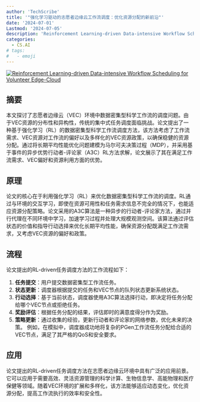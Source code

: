 ```yaml
---
author: 'TechScribe'
title: '"强化学习驱动的志愿者边缘云工作流调度：优化资源分配的新前沿"'
date: '2024-07-01'
Lastmod: '2024-07-05'
description: 'Reinforcement Learning-driven Data-intensive Workflow Scheduling for Volunteer Edge-Cloud'
categories:
  - CS.AI
# tags:
#   - emoji
---
```


[![Reinforcement Learning-driven Data-intensive Workflow Scheduling for Volunteer Edge-Cloud](https://arxiv-research-1301205113.cos.ap-guangzhou.myqcloud.com/images/2407.01428v1.pdf_0.jpg)](https://arxiv.org/abs/2407.01428v1)

## 摘要

本文探讨了志愿者边缘云（VEC）环境中数据密集型科学工作流的调度问题。由于VEC资源的分布性和异构性，传统的集中式任务调度面临挑战。论文提出了一种基于强化学习（RL）的数据密集型科学工作流调度方法，该方法考虑了工作流需求、VEC资源对工作流的偏好以及多样化的VEC资源政策，以确保稳健的资源分配。通过将长期平均性能优化问题建模为马尔可夫决策过程（MDP），并采用基于事件的异步优势行动者-评论家（A3C）RL方法求解，论文展示了其在满足工作流需求、VEC偏好和资源利用方面的优势。<!--more-->

## 原理

论文的核心在于利用强化学习（RL）来优化数据密集型科学工作流的调度。RL通过与环境的交互学习，即使在资源可用性和任务需求信息不完全的情况下，也能适应资源分配策略。论文采用的A3C算法是一种异步的行动者-评论家方法，通过并行代理在不同环境中学习，加速学习过程并处理大规模观测空间。该算法通过评估状态的价值和指导行动选择来优化长期平均性能，确保资源分配既满足工作流需求，又考虑VEC资源的偏好和政策。

## 流程

论文提出的RL-driven任务调度方法的工作流程如下：
1. **任务提交**：用户提交数据密集型工作流任务。
2. **状态更新**：调度器根据提交的任务和VEC节点的队列状态更新系统状态。
3. **行动选择**：基于当前状态，调度器使用A3C算法选择行动，即决定将任务分配给哪个VEC节点或拒绝任务。
4. **奖励评估**：根据任务分配的结果，评估即时的满意度得分作为奖励。
5. **策略更新**：通过收集的经验，更新行动者和评论家的网络参数，优化未来的决策。
例如，在模拟中，调度器成功地将复杂的PGen工作流任务分配给合适的VEC节点，满足了其严格的QoS和安全要求。

## 应用

论文提出的RL-driven任务调度方法在志愿者边缘云环境中具有广泛的应用前景。它可以应用于需要高效、灵活资源管理的科学计算、生物信息学、高能物理和医疗保健等领域。随着VEC环境的扩展和多样化，该方法能够适应动态变化，优化资源分配，提高工作流执行的效率和安全性。
